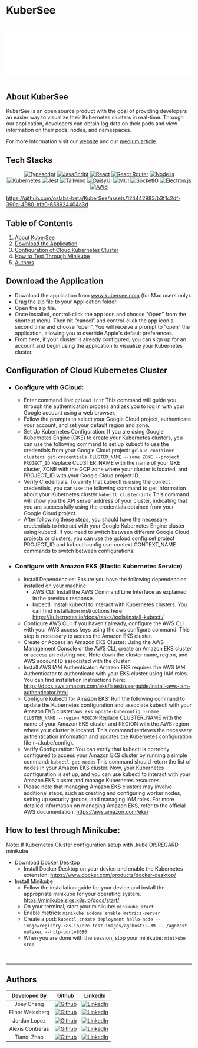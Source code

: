 # KuberSee

<br />
  <div align="center">
    <img src="./assets/KuberSee-t.png" alt="Logo" width="fit" height="auto">
  </div>
<br />


## About KuberSee
KuberSee is an open source product with the goal of providing developers an easier way to visualize their Kubernetes clusters in real-time. Through our application, developers can obtain log data on their pods and view information on their pods, nodes, and namespaces. 

For more information visit our [website](http://www.kubersee.com/) and our [medium article](https://medium.com/@kubersee/visualize-your-kubernetes-clusters-and-log-data-in-real-time-d58eb47409e0).


## Tech Stacks

<div align="center" width="100%">
            
[![Typescript][TS.js]][TS-url] [![JavaScript][JavaScript]][JavaScript-url] [![React][React.js]][React-url] [![React Router][React Router]][React-Router-url] [![Node.js][Node.js]][Node-url] [![Kubernetes][Kubernetes]][Kubernetes-url] [![Jest][Jest]][Jest-url] [![Tailwind][Tailwind]][Tailwind-url] [![DaisyUI][DaisyUI]][DaisyUI-url] [![MUI][MUI]][MUI-url] [![SocketIO][SocketIO]][SocketIO-url] [![Electron.js][Electron.js]][Electron-url] [![AWS][AWS]][AWS-url]
</div>

https://github.com/oslabs-beta/KuberSee/assets/124442983/b3f1c2df-390a-4980-bfa0-658924404a3d

## Table of Contents

  <ol>
    <li>
    <a href="#about-kubersee">About KuberSee</a></li>
    <li><a href="#download-the-application">Download the Application</a></li>
    <li><a href="#configuration-of-cloud-kubernetes-cluster">Configuration of Cloud Kubernetes Cluster</a></li>
    <li><a href="#how-to-test-through-minikube">How to Test Through Minikube</a></li>
    <li><a href="#authors">Authors</a></li>
  </ol>

## Download the Application
  - Download the application from www.kubersee.com (for Mac users only).
  - Drag the zip file to your Application folder. 
  - Open the zip file. 
  - Once installed, control-click the app icon and choose "Open" from the shortcut menu. Then hit “cancel” and control-click the app icon a second time and choose “open”. You will receive a prompt to “open” the application, allowing you to override Apple's default preferences. 
  - From here, if your cluster is already configured, you can sign up for an account and begin using the application to visualize your Kubernetes cluster. 

## Configuration of Cloud Kubernetes Cluster
- ### Configure with GCloud: 
  - Enter command line: `gcloud init` This command will guide you through the authentication process and ask you to log in with your Google account using a web browser.
  - Follow the prompts to select your Google Cloud project, authenticate your account, and set your default region and zone.
  - Set Up Kubernetes Configuration: If you are using Google Kubernetes Engine (GKE) to create your Kubernetes clusters, you can use the following command to set up kubectl to use the credentials from your Google Cloud project: `gcloud container clusters get-credentials CLUSTER_NAME --zone ZONE --project PROJECT_ID` Replace CLUSTER_NAME with the name of your GKE cluster, ZONE with the GCP zone where your cluster is located, and PROJECT_ID with your Google Cloud project ID.
  - Verify Credentials: To verify that kubectl is using the correct credentials, you can use the following command to get information about your Kubernetes cluster:`kubectl cluster-info` This command will show you the API server address of your cluster, indicating that you are successfully using the credentials obtained from your Google Cloud project.
  - After following these steps, you should have the necessary credentials to interact with your Google Kubernetes Engine cluster using kubectl. If you need to switch between different Google Cloud projects or clusters, you can use the gcloud config set project PROJECT_ID and kubectl config use-context CONTEXT_NAME commands to switch between configurations.

- ### Configure with Amazon EKS (Elastic Kubernetes Service)
  - Install Dependencies: Ensure you have the following dependencies installed on your machine:
    - AWS CLI: Install the AWS Command Line Interface as explained in the previous response.
    - kubectl: Install kubectl to interact with Kubernetes clusters. You can find installation instructions here: https://kubernetes.io/docs/tasks/tools/install-kubectl/
  - Configure AWS CLI: If you haven't already, configure the AWS CLI with your AWS access keys using the aws configure command. This step is necessary to access the Amazon EKS cluster.
  - Create or Access an Amazon EKS Cluster: Using the AWS Management Console or the AWS CLI, create an Amazon EKS cluster or access an existing one. Note down the cluster name, region, and AWS account ID associated with the cluster.
  - Install AWS IAM Authenticator: Amazon EKS requires the AWS IAM Authenticator to authenticate with your EKS cluster using IAM roles. You can find installation instructions here: https://docs.aws.amazon.com/eks/latest/userguide/install-aws-iam-authenticator.html
  - Configure kubectl for Amazon EKS: Run the following command to update the Kubernetes configuration and associate kubectl with your Amazon EKS cluster:`aws eks update-kubeconfig --name CLUSTER_NAME --region REGION` Replace CLUSTER_NAME with the name of your Amazon EKS cluster and REGION with the AWS region where your cluster is located. This command retrieves the necessary authentication information and updates the Kubernetes configuration file (~/.kube/config).
  - Verify Configuration: You can verify that kubectl is correctly configured to access your Amazon EKS cluster by running a simple command: `kubectl get nodes` This command should return the list of nodes in your Amazon EKS cluster. Now, your Kubernetes configuration is set up, and you can use kubectl to interact with your Amazon EKS cluster and manage Kubernetes resources.
  - Please note that managing Amazon EKS clusters may involve additional steps, such as creating and configuring worker nodes, setting up security groups, and managing IAM roles. For more detailed information on managing Amazon EKS, refer to the official AWS documentation: https://aws.amazon.com/eks/

## How to test through Minikube: 
Note: If Kubernetes Cluster configuration setup with .kube DISREGARD minikube 
- Download Docker Desktop
  - Install Docker Desktop on your device and enable the Kubernetes extension: https://www.docker.com/products/docker-desktop/
- Install Minikube
  - Follow the installation guide for your device and install the appropriate minikube for your operating system. https://minikube.sigs.k8s.io/docs/start/ 
  - On your terminal, start your minikube: `minikube start`
  - Enable metrics: `minikube addons enable metrics-server`
  - Create a pod: `kubectl create deployment hello-node --image=registry.k8s.io/e2e-test-images/agnhost:2.39 -- /agnhost netexec --http-port=8080`
  - When you are done with the session, stop your minikube: `minikube stop`
<br />

______________________________________________________
## Authors

| Developed By |                                                                     Github                                                                      |                                                                   LinkedIn                                                                    |
| :----------: | :---------------------------------------------------------------------------------------------------------------------------------------------: | :-------------------------------------------------------------------------------------------------------------------------------------------: |
|  Joey Cheng  |    [![Github](https://img.shields.io/badge/github-%23121011.svg?style=for-the-badge&logo=github&logoColor=white)](https://github.com/joey-cheng-codes/)    | [![LinkedIn](https://img.shields.io/badge/LinkedIn-%230077B5.svg?logo=linkedin&logoColor=white)](https://www.linkedin.com/in/joey-cheng-works/) |
| Elinor Weissberg | [![Github](https://img.shields.io/badge/github-%23121011.svg?style=for-the-badge&logo=github&logoColor=white)](https://github.com/inorle) |  [![LinkedIn](https://img.shields.io/badge/LinkedIn-%230077B5.svg?logo=linkedin&logoColor=white)](https://www.linkedin.com/in/elinorweissberg/)  |
|  Jordan Lopez  |  [![Github](https://img.shields.io/badge/github-%23121011.svg?style=for-the-badge&logo=github&logoColor=white)](https://github.com/jordanlope)   |   [![LinkedIn](https://img.shields.io/badge/LinkedIn-%230077B5.svg?logo=linkedin&logoColor=white)](https://www.linkedin.com/in/jordan-lopez-28538019a/)    |
| Alexis Contreras |  [![Github](https://img.shields.io/badge/github-%23121011.svg?style=for-the-badge&logo=github&logoColor=white)](https://github.com/alexis-contre)   |  [![LinkedIn](https://img.shields.io/badge/LinkedIn-%230077B5.svg?logo=linkedin&logoColor=white)](https://www.linkedin.com/in/alexis-contre/)   |
|  Tianqi Zhao   |   [![Github](https://img.shields.io/badge/github-%23121011.svg?style=for-the-badge&logo=github&logoColor=white)](https://github.com/TianqiZhao416)    |    [![LinkedIn](https://img.shields.io/badge/LinkedIn-%230077B5.svg?logo=linkedin&logoColor=white)](https://www.linkedin.com/in/tianqi-zhao416/)    |


<br />


[React.js]: https://img.shields.io/badge/react-%2320232a.svg?style=for-the-badge&logo=react&logoColor=%2361DAFB
[React-url]: https://reactjs.org/
[TS.js]: https://img.shields.io/badge/typescript-%23007ACC.svg?style=for-the-badge&logo=typescript&logoColor=white
[TS-url]: https://www.typescriptlang.org/
[D3.js]: https://img.shields.io/badge/d3.js-F9A03C?style=for-the-badge&logo=d3.js&logoColor=white
[D3-url]: https://d3js.org/
[React Router]: https://img.shields.io/badge/React_Router-CA4245?style=for-the-badge&logo=react-router&logoColor=white
[React-Router-url]: https://reactrouter.com/en/main
[JavaScript]: https://img.shields.io/badge/javascript-%23323330.svg?style=for-the-badge&logo=javascript&logoColor=%23F7DF1E
[JavaScript-url]: https://www.javascript.com/
[Node.js]: https://img.shields.io/badge/node.js-6DA55F?style=for-the-badge&logo=node.js&logoColor=white
[Node-url]: https://nodejs.org/
[Kubernetes]: https://img.shields.io/badge/kubernetes-%23326ce5.svg?style=for-the-badge&logo=kubernetes&logoColor=white
[Kubernetes-url]: https://kubernetes.io/
[Jest]: https://img.shields.io/badge/-jest-%23C21325?style=for-the-badge&logo=jest&logoColor=white
[Jest-url]: https://jestjs.io/
[AWS]: https://img.shields.io/badge/AWS-%23FF9900.svg?style=for-the-badge&logo=amazon-aws&logoColor=white
[AWS-url]: https://aws.amazon.com/
[DaisyUI]: https://img.shields.io/badge/daisyui-5A0EF8?style=for-the-badge&logo=daisyui&logoColor=white
[DaisyUI-url]: https://daisyui.com/
[Tailwind]: https://img.shields.io/badge/Tailwind-%231DA1F2.svg?style=for-the-badge&logo=tailwind-css&logoColor=white
[Tailwind-url]: https://tailwindcss.com/
[MUI]: https://img.shields.io/badge/MUI-%230081CB.svg?style=for-the-badge&logo=mui&logoColor=white
[MUI-url]: https://mui.com/
[SocketIO]: https://img.shields.io/badge/Socket.io-black?style=for-the-badge&logo=socket.io&badgeColor=010101
[SocketIO-url]: https://socket.io/
[Electron.js]: https://img.shields.io/badge/Electron-191970?style=for-the-badge&logo=Electron&logoColor=white
[Electron-url]: https://www.electronjs.org/
